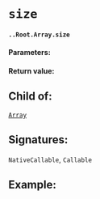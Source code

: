 # `size`

#### `..Root.Array.size`

#### Parameters:

#### Return value:

## Child of:

[`Array`](docs..Root.Array.md)

## Signatures:

`NativeCallable`, `Callable`



## Example:

